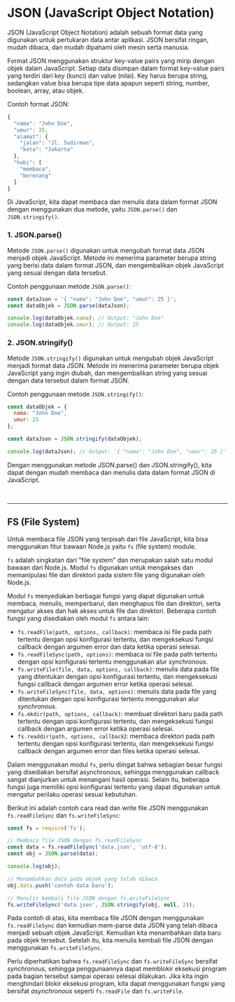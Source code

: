 # JSON (JavaScript Object Notation)

JSON (JavaScript Object Notation) adalah sebuah format data yang digunakan untuk pertukaran data antar aplikasi. JSON bersifat ringan, mudah dibaca, dan mudah dipahami oleh mesin serta manusia.

Format JSON menggunakan struktur key-value pairs yang mirip dengan objek dalam JavaScript. Setiap data disimpan dalam format key-value pairs yang terdiri dari key (kunci) dan value (nilai). Key harus berupa string, sedangkan value bisa berupa tipe data apapun seperti string, number, boolean, array, atau objek.

Contoh format JSON:

```js
{
  "nama": "John Doe",
  "umur": 25,
  "alamat": {
    "jalan": "Jl. Sudirman",
    "kota": "Jakarta"
  },
  "hobi": [
    "membaca",
    "berenang"
  ]
}
```

Di JavaScript, kita dapat membaca dan menulis data dalam format JSON dengan menggunakan dua metode, yaitu `JSON.parse()` dan `JSON.stringify()`.

### 1. JSON.parse()

Metode `JSON.parse()` digunakan untuk mengubah format data JSON menjadi objek JavaScript. Metode ini menerima parameter berupa string yang berisi data dalam format JSON, dan mengembalikan objek JavaScript yang sesuai dengan data tersebut.

Contoh penggunaan metode `JSON.parse()`:
```js
const dataJson = '{ "nama": "John Doe", "umur": 25 }';
const dataObjek = JSON.parse(dataJson);

console.log(dataObjek.nama); // Output: "John Doe"
console.log(dataObjek.umur); // Output: 25
```

### 2. JSON.stringify()
Metode `JSON.stringify()` digunakan untuk mengubah objek JavaScript menjadi format data JSON. Metode ini menerima parameter berupa objek JavaScript yang ingin diubah, dan mengembalikan string yang sesuai dengan data tersebut dalam format JSON.

Contoh penggunaan metode `JSON.stringify()`:
```js
const dataObjek = {
  nama: "John Doe",
  umur: 25
};

const dataJson = JSON.stringify(dataObjek);

console.log(dataJson); // Output: '{ "nama": "John Doe", "umur": 25 }'
```

Dengan menggunakan metode JSON.parse() dan JSON.stringify(), kita dapat dengan mudah membaca dan menulis data dalam format JSON di JavaScript.

<br>
<hr>

## FS (File System)

Untuk membaca file JSON yang terpisah dari file JavaScript, kita bisa menggunakan fitur bawaan Node.js yaitu `fs` (file system) module.

`fs` adalah singkatan dari "file system" dan merupakan salah satu modul bawaan dari Node.js. Modul `fs` digunakan untuk mengakses dan memanipulasi file dan direktori pada sistem file yang digunakan oleh Node.js.

Modul `fs` menyediakan berbagai fungsi yang dapat digunakan untuk membaca, menulis, memperbarui, dan menghapus file dan direktori, serta mengatur akses dan hak akses untuk file dan direktori. Beberapa contoh fungsi yang disediakan oleh modul `fs` antara lain:

- `fs.readFile(path, options, callback)`: membaca isi file pada path tertentu dengan opsi konfigurasi tertentu, dan mengeksekusi fungsi callback dengan argumen error dan data ketika operasi selesai.
- `fs.readFileSync(path, options)`: membaca isi file pada path tertentu dengan opsi konfigurasi tertentu menggunakan alur *synchronous*.
- `fs.writeFile(file, data, options, callback)`: menulis data pada file yang ditentukan dengan opsi konfigurasi tertentu, dan mengeksekusi fungsi callback dengan argumen error ketika operasi selesai.
- `fs.writeFileSync(file, data, options)`: menulis data pada file yang ditentukan dengan opsi konfigurasi tertentu menggunakan alur *synchronous*.
- `fs.mkdir(path, options, callback)`: membuat direktori baru pada path tertentu dengan opsi konfigurasi tertentu, dan mengeksekusi fungsi callback dengan argumen error ketika operasi selesai.
- `fs.readdir(path, options, callback`): membaca direktori pada path tertentu dengan opsi konfigurasi tertentu, dan mengeksekusi fungsi callback dengan argumen error dan files ketika operasi selesai.

Dalam menggunakan modul `fs`, perlu diingat bahwa sebagian besar fungsi yang disediakan bersifat asynchronous, sehingga menggunakan callback sangat dianjurkan untuk menangani hasil operasi. Selain itu, beberapa fungsi juga memiliki opsi konfigurasi tertentu yang dapat digunakan untuk mengatur perilaku operasi sesuai kebutuhan.

Berikut ini adalah contoh cara read dan write file JSON menggunakan `fs.readFileSync` dan `fs.writeFileSync`:
```js
const fs = require('fs');

// Membaca file JSON dengan fs.readFileSync
const data = fs.readFileSync('data.json', 'utf-8');
const obj = JSON.parse(data);

console.log(obj);

// Menambahkan data pada objek yang telah dibaca
obj.data.push('contoh data baru');

// Menulis kembali file JSON dengan fs.writeFileSync
fs.writeFileSync('data.json', JSON.stringify(obj, null, 2));
```

Pada contoh di atas, kita membaca file JSON dengan menggunakan `fs.readFileSync` dan kemudian mem-parse data JSON yang telah dibaca menjadi sebuah objek JavaScript. Kemudian kita menambahkan data baru pada objek tersebut. Setelah itu, kita menulis kembali file JSON dengan menggunakan `fs.writeFileSync`.

Perlu diperhatikan bahwa `fs.readFileSync` dan `fs.writeFileSync` bersifat *synchronous*, sehingga penggunaannya dapat memblokir eksekusi program pada bagian tersebut sampai operasi selesai dilakukan. Jika kita ingin menghindari blokir eksekusi program, kita dapat menggunakan fungsi yang bersifat *asynchronous* seperti `fs.readFile` dan `fs.writeFile`.